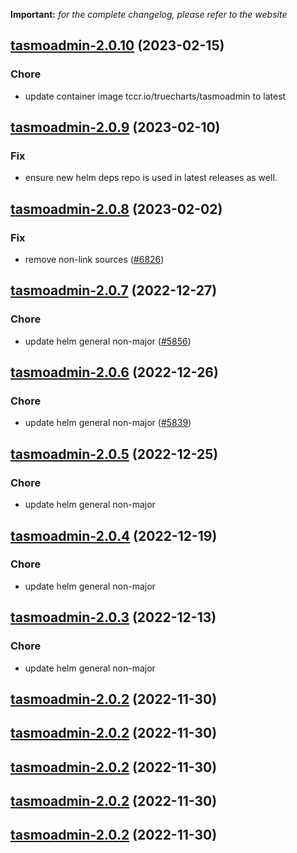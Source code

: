 **Important:**
*for the complete changelog, please refer to the website*




## [tasmoadmin-2.0.10](https://github.com/truecharts/charts/compare/tasmoadmin-2.0.9...tasmoadmin-2.0.10) (2023-02-15)

### Chore

- update container image tccr.io/truecharts/tasmoadmin to latest
  
  


## [tasmoadmin-2.0.9](https://github.com/truecharts/charts/compare/tasmoadmin-2.0.8...tasmoadmin-2.0.9) (2023-02-10)

### Fix

- ensure new helm deps repo is used in latest releases as well.
  
  


## [tasmoadmin-2.0.8](https://github.com/truecharts/charts/compare/tasmoadmin-2.0.7...tasmoadmin-2.0.8) (2023-02-02)

### Fix

- remove non-link sources ([#6826](https://github.com/truecharts/charts/issues/6826))
  
  


## [tasmoadmin-2.0.7](https://github.com/truecharts/charts/compare/tasmoadmin-2.0.6...tasmoadmin-2.0.7) (2022-12-27)

### Chore

- update helm general non-major ([#5856](https://github.com/truecharts/charts/issues/5856))
  
  


## [tasmoadmin-2.0.6](https://github.com/truecharts/charts/compare/tasmoadmin-2.0.5...tasmoadmin-2.0.6) (2022-12-26)

### Chore

- update helm general non-major ([#5839](https://github.com/truecharts/charts/issues/5839))
  
  


## [tasmoadmin-2.0.5](https://github.com/truecharts/charts/compare/tasmoadmin-2.0.4...tasmoadmin-2.0.5) (2022-12-25)

### Chore

- update helm general non-major
  
  


## [tasmoadmin-2.0.4](https://github.com/truecharts/charts/compare/tasmoadmin-2.0.3...tasmoadmin-2.0.4) (2022-12-19)

### Chore

- update helm general non-major
  
  


## [tasmoadmin-2.0.3](https://github.com/truecharts/charts/compare/tasmoadmin-2.0.2...tasmoadmin-2.0.3) (2022-12-13)

### Chore

- update helm general non-major
  
  


## [tasmoadmin-2.0.2](https://github.com/truecharts/charts/compare/tasmoadmin-2.0.1...tasmoadmin-2.0.2) (2022-11-30)




## [tasmoadmin-2.0.2](https://github.com/truecharts/charts/compare/tasmoadmin-2.0.1...tasmoadmin-2.0.2) (2022-11-30)




## [tasmoadmin-2.0.2](https://github.com/truecharts/charts/compare/tasmoadmin-2.0.1...tasmoadmin-2.0.2) (2022-11-30)




## [tasmoadmin-2.0.2](https://github.com/truecharts/charts/compare/tasmoadmin-2.0.1...tasmoadmin-2.0.2) (2022-11-30)




## [tasmoadmin-2.0.2](https://github.com/truecharts/charts/compare/tasmoadmin-2.0.1...tasmoadmin-2.0.2) (2022-11-30)
